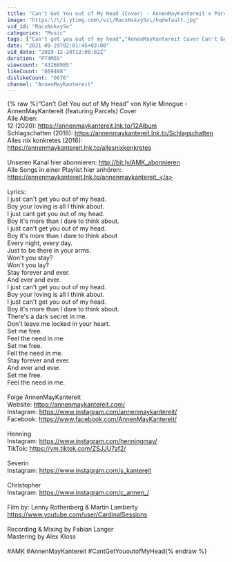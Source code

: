 ```yaml
---
title: "Can't Get You out of My Head (Cover) - AnnenMayKantereit x Parcels"
image: "https:\/\/i.ytimg.com\/vi\/RacxNskxySo\/hqdefault.jpg"
vid_id: "RacxNskxySo"
categories: "Music"
tags: ["Can't get you out of my head","AnnenMayKantereit Cover Can't Get You Out Of My Head","Can't Get You Out Of My Head Cover Parcels Cover"]
date: "2021-09-29T02:01:45+03:00"
vid_date: "2019-12-20T12:00:02Z"
duration: "PT4M5S"
viewcount: "43268985"
likeCount: "669488"
dislikeCount: "6676"
channel: "AnnenMayKantereit"
---
```

{% raw %}“Can't Get You out of My Head” von Kylie Minogue - AnnenMayKantereit (featuring Parcels) Cover<br />Alle Alben:<br />12 (2020): <a rel="nofollow" target="blank" href="https://annenmaykantereit.lnk.to/12Album">https://annenmaykantereit.lnk.to/12Album</a> <br />Schlagschatten (2018): <a rel="nofollow" target="blank" href="https://annenmaykantereit.lnk.to/Schlagschatten">https://annenmaykantereit.lnk.to/Schlagschatten</a> <br />Alles nix konkretes (2016): <a rel="nofollow" target="blank" href="https://annenmaykantereit.lnk.to/allesnixkonkretes">https://annenmaykantereit.lnk.to/allesnixkonkretes</a><br /><br />Unseren Kanal hier abonnieren: <a rel="nofollow" target="blank" href="http://bit.ly/AMK_abonnieren">http://bit.ly/AMK_abonnieren</a><br />Alle Songs in einer Playlist hier anhören: <a rel="nofollow" target="blank" href="https://annenmaykantereit.lnk.to/annenmaykantereit_">https://annenmaykantereit.lnk.to/annenmaykantereit_</a> <br /><br />Lyrics:<br />I just can't get you out of my head.<br />Boy your loving is all I think about.<br />I just cant get you out of my head.<br />Boy it's more than I dare to think about.<br />I just can't get you out of my head.<br />Boy it's more than I dare to think about<br />Every night, every day.<br />Just to be there in your arms.<br />Won't you stay?<br />Won't you lay?<br />Stay forever and ever.<br />And ever and ever.<br />I just can't get you out of my head.<br />Boy your loving is all I think about.<br />I just can't get you out of my head.<br />Boy it's more than I dare to think about.<br />There's a dark secret in me.<br />Don't leave me locked in your heart.<br />Set me free.<br />Feel the need in me<br />Set me free.<br />Fell the need in me.<br />Stay forever and ever.<br />And ever and ever.<br />Set me free.<br />Feel the need in me.<br /><br />Folge AnnenMayKantereit<br />Website: <a rel="nofollow" target="blank" href="https://annenmaykantereit.com/">https://annenmaykantereit.com/</a><br />Instagram: <a rel="nofollow" target="blank" href="https://www.instagram.com/annenmaykantereit/">https://www.instagram.com/annenmaykantereit/</a><br />Facebook: <a rel="nofollow" target="blank" href="https://www.facebook.com/AnnenMayKantereit/">https://www.facebook.com/AnnenMayKantereit/</a><br /><br />Henning<br />Instagram:  <a rel="nofollow" target="blank" href="https://www.instagram.com/henningmay/">https://www.instagram.com/henningmay/</a><br />TikTok: <a rel="nofollow" target="blank" href="https://vm.tiktok.com/ZSJJU7af2/">https://vm.tiktok.com/ZSJJU7af2/</a><br /><br />Severin<br />Instagram: <a rel="nofollow" target="blank" href="https://www.instagram.com/s_kantereit">https://www.instagram.com/s_kantereit</a> <br /><br />Christopher<br />Instagram: <a rel="nofollow" target="blank" href="https://www.instagram.com/c_annen_/">https://www.instagram.com/c_annen_/</a> <br /><br />Film by: Lenny Rothenberg &amp; Martin Lamberty <br /><a rel="nofollow" target="blank" href="https://www.youtube.com/user/CardinalSessions">https://www.youtube.com/user/CardinalSessions</a><br /><br />Recording &amp; Mixing by Fabian Langer<br />Mastering by Alex Kloss<br /><br />#AMK #AnnenMayKantereit #CantGetYououtofMyHead{% endraw %}
